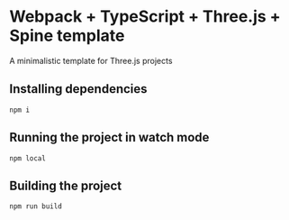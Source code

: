 # Webpack + TypeScript + Three.js + Spine template

A minimalistic template for Three.js projects

## Installing dependencies

    npm i

## Running the project in watch mode

    npm local

## Building the project

    npm run build
